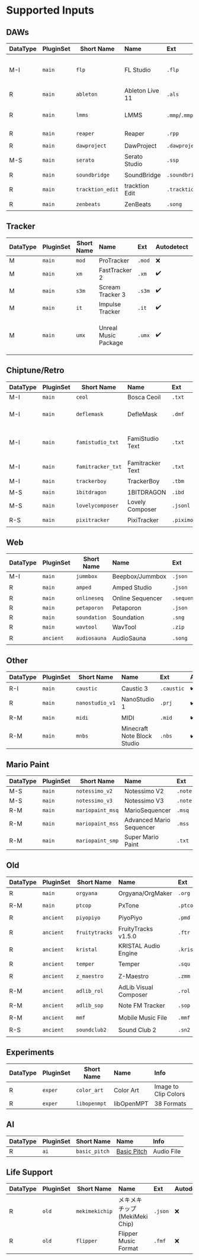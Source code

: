 
# Supported Inputs
## DAWs
| DataType | PluginSet | Short Name | Name | Ext | Autodetect | Info |
| --- | --- | --- | :--- | :--- | :--- | :--- |
| M-I | ```main``` | ```flp``` | FL Studio | ```.flp``` | ✔️ | FL 20+ or higher |
| R | ```main``` | ```ableton``` | Ableton Live 11 | ```.als``` | ✔️ | 11 only |
| R | ```main``` | ```lmms``` | LMMS | ```.mmp```/```.mmpz``` | ✔️ | Stable and Alpha |
| R | ```main``` | ```reaper``` | Reaper | ```.rpp``` | ✔️ | |
| R | ```main``` | ```dawproject``` | DawProject | ```.dawproject``` | ✔️ | |
| M-S | ```main``` | ```serato``` | Serato Studio | ```.ssp``` | ✔️ | |
| R | ```main``` | ```soundbridge``` | SoundBridge | ```.soundbridge``` | ✔️ | |
| R | ```main``` | ```tracktion_edit``` | tracktion Edit | ```.tracktionedit``` | ✔️ | |
| R | ```main``` | ```zenbeats``` | ZenBeats | ```.song``` | ✔️ | |

## Tracker
| DataType | PluginSet | Short Name | Name | Ext | Autodetect | Info | 
| --- | --- | --- | :--- | :--- | :--- | :--- |
| M | ```main``` | ```mod``` | ProTracker | ```.mod``` | ❌ | |
| M | ```main``` | ```xm``` | FastTracker 2 | ```.xm``` | ✔️ | |
| M | ```main``` | ```s3m``` | Scream Tracker 3 | ```.s3m``` | ✔️ | |
| M | ```main``` | ```it``` | Impulse Tracker | ```.it``` | ✔️ | |
| M | ```main``` | ```umx``` | Unreal Music Package | ```.umx``` | ✔️ | Only if it contains ``mod``, ``xm``, ``s3m``, or ``it``|

## Chiptune/Retro
| DataType | PluginSet | Short Name | Name | Ext | Autodetect | Info | 
| --- | --- | --- | :--- | :--- | :--- | :--- |
| M-I | ```main``` | ```ceol``` | Bosca Ceoil | ```.txt``` | ❌ | |
| M-I | ```main``` | ```deflemask``` | DefleMask | ```.dmf``` | ✔️ | DMF Legacy only|
| M-I | ```main``` | ```famistudio_txt``` | FamiStudio Text | ```.txt``` | ❌ | Some Arps is converted to Chords |
| M-I | ```main``` | ```famitracker_txt``` | Famitracker Text | ```.txt``` | ❌ | |
| M-I | ```main``` | ```trackerboy``` | TrackerBoy | ```.tbm``` | ✔️ | |
| M-S | ```main``` | ```1bitdragon``` | 1BITDRAGON | ```.ibd``` | ❌ | |
| M-S | ```main``` | ```lovelycomposer``` | Lovely Composer | ```.jsonl``` | ❌ | |
| R-S | ```main``` | ```pixitracker``` | PixiTracker | ```.piximod``` | ✔️ | |

## Web
| DataType | PluginSet | Short Name | Name | Ext | Autodetect | Info | 
| --- | --- | --- | :--- | :--- | :--- | :--- |
| M-I | ```main``` | ```jummbox``` | Beepbox/Jummbox | ```.json``` | ❌ | |
| R | ```main``` | ```amped``` | Amped Studio | ```.json``` | ✔️ | |
| R | ```main``` | ```onlineseq``` | Online Sequencer | ```.sequence``` | ❌ | |
| R | ```main``` | ```petaporon``` | Petaporon | ```.json``` | ❌ | |
| R | ```main``` | ```soundation``` | Soundation | ```.sng``` | ❌ | |
| R | ```main``` | ```wavtool``` | WavTool | ```.zip``` | ❌ | |
| R | ```ancient``` | ```audiosauna``` | AudioSauna | ```.song``` | ✔️ | |

## Other
| DataType | PluginSet | Short Name | Name | Ext | Autodetect | Info | 
| --- | --- | --- | :--- | :--- | :--- | :--- |
| R-I | ```main``` | ```caustic``` | Caustic 3 | ```.caustic``` | ✔️ | 
| R | ```main``` | ```nanostudio_v1``` | NanoStudio 1 | ```.prj``` | ✔️ | |
| R-M | ```main``` | ```midi``` | MIDI | ```.mid``` | ✔️ | 
| R-M | ```main``` | ```mnbs``` | Minecraft Note Block Studio | ```.nbs``` | ✔️ | 

## Mario Paint
| DataType | PluginSet | Short Name | Name | Ext | Autodetect | Info | 
| --- | --- | --- | :--- | :--- | :--- | :--- |
| M-S | ```main``` | ```notessimo_v2``` | Notessimo V2 | ```.note``` | ❌ | |
| M-S | ```main``` | ```notessimo_v3``` | Notessimo V3 | ```.note``` | ❌ | |
| R-M | ```main``` | ```mariopaint_msq``` | MarioSequencer | ```.msq``` | ❌ | |
| R-M | ```main``` | ```mariopaint_mss``` | Advanced Mario Sequencer | ```.mss``` | ✔️ | |
| R-M | ```main``` | ```mariopaint_smp``` | Super Mario Paint | ```.txt``` | ❌ | |

## Old
| DataType | PluginSet | Short Name | Name | Ext | Autodetect | Info | 
| --- | --- | --- | :--- | :--- | :--- | :--- |
| R | ```main``` | ```orgyana``` | Orgyana/OrgMaker | ```.org``` | ✔️ | |
| R-M | ```main``` | ```ptcop``` | PxTone | ```.ptcop``` | ✔️ | |
| R | ```ancient``` | ```piyopiyo``` | PiyoPiyo | ```.pmd``` | ✔️ | |
| R | ```ancient``` | ```fruitytracks``` | FruityTracks v1.5.0 | ```.ftr``` | ✔️ | |
| R | ```ancient``` | ```kristal``` | KRISTAL Audio Engine | ```.kristal``` | ✔️ | |
| R | ```ancient``` | ```temper``` | Temper | ```.squ``` | ✔️ | |
| R | ```ancient``` | ```z_maestro``` | Z-Maestro | ```.zmm``` | ✔️ | |
| R-M | ```ancient``` | ```adlib_rol``` | AdLib Visual Composer | ```.rol``` | ✔️ | 
| R-M | ```ancient``` | ```adlib_sop``` | Note FM Tracker | ```.sop``` | ✔️ | 
| R-M | ```ancient``` | ```mmf``` | Mobile Music File | ```.mmf``` | ✔️ | 
| R-S | ```ancient``` | ```soundclub2``` | Sound Club 2 | ```.sn2``` | ✔️ | |

## Experiments
| DataType | PluginSet | Short Name | Name | Info |
| --- | --- | --- | :--- | :--- |
| R | ```exper``` | ```color_art``` | Color Art | Image to Clip Colors
| R | ```exper``` | ```libopenmpt``` | libOpenMPT | 38 Formats

## AI
| DataType | PluginSet | Short Name | Name | Info |
| --- | --- | --- | :--- | :--- |
| R | ```ai``` | ```basic_pitch``` | [Basic Pitch](https://github.com/spotify/basic-pitch) | Audio File | audio-to-MIDI converter with pitch bend detection

## Life Support
| DataType | PluginSet | Short Name | Name | Ext | Autodetect | Info |
| --- | --- | --- | :--- | :--- | :--- | :--- |
| R | ```old``` | ```mekimekichip``` | メキメキチップ (MekiMeki Chip) | ```.json``` | ❌ | no mekimeki BOY |
| R | ```old``` | ```flipper``` | Flipper Music Format | ```.fmf``` | ❌ | timing is wrong |